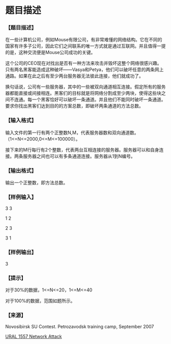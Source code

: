 # 题目描述


<h3>
【题目描述】
</h3>
<p>
在一些计算机公司，例如Mouse有限公司，有非常难懂的网络结构。它在不同的国家有许多子公司，因此它们之间联系的唯一方式就是通过互联网。并且值得一提的是，这种交流便是Mouse公司成功的关键。
</p>
<p>
这个公司的CEO现在对找出是否有一种方法来攻击并毁坏这整个网络很感兴趣。只有两名黑客能造成这种破坏——Vasya和Petya，他们可以破坏任意的两条网上通路。如果在此之后有至少两台服务器无法彼此连接，他们就成功了。
</p>
<p>
换句话说，公司有一些服务器，其中的一些被双向通道相互连接。假定所有的服务器都能直接或间接相连。黑客们的目标就是将网络分割成至少两块，使得这些块之间不连通。每一个黑客恰好可以破坏一条通道。并且他们不能同时破坏一条通道。要求你找出黑客们达到目的的方案总数，即破坏两条通道的方法总数。
</p>
<h3>
【输入格式】
</h3>
<p>
输入文件的第一行有两个正整数N,M，代表服务器数和双向通道数。（1&lt;=N&lt;=2000,0&lt;=M&lt;=100000）。
</p>
<p>
接下来的M行每行有2个整数，代表两台互相连接的服务器。服务器可以和自身连接。两条服务器之间也可以有多条通道连接。服务器从1到N编号。
</p>
<h3>
【输出格式】
</h3>
<p>
输出一个正整数，即方法总数。
</p>
<h3>
【样例输入】
</h3>
<p>
3 3
</p>
<p>
1 2
</p>
<p>
2 3
</p>
<p>
3 1
</p>
<h3>
【样例输出】
</h3>
<p>
3
</p>
<h3>
【提示】
</h3>
<p>
对于30%的数据，1&lt;=N&lt;=20，1&lt;=M&lt;=40
</p>
<p>
对于100%的数据，范围如题所示。
</p>
<h3>
【来源】
</h3>
<p>
Novosibirsk SU Contest. Petrozavodsk training camp, September 2007
</p>
<p>
<a href="http://acm.timus.ru/problem.aspx?space=1&amp;num=1557" target="_blank">URAL 1557 Network Attack</a> 
</p>
